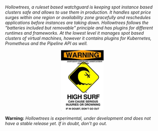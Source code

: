 
_Hollowtrees, a ruleset based watchguard is keeping spot instance based clusters safe and allows to use them in production.
It handles spot price surges within one region or availability zone gracefully and reschedules applications before instances are taking down.
Hollowtrees follows the "batteries included but removable" principle and has plugins for different runtimes and frameworks.
At the lowest level it manages spot based clusters of virtual machines, however it contains plugins for Kubernetes, Prometheus and the Pipeline API as well._

<p align="center">
  <img width="139" height="197" src="docs/images/warning.jpg">
</p>

**Warning:** _Hollowtrees is experimental, under development and does not have a stable release yet. If in doubt, don't go out._

